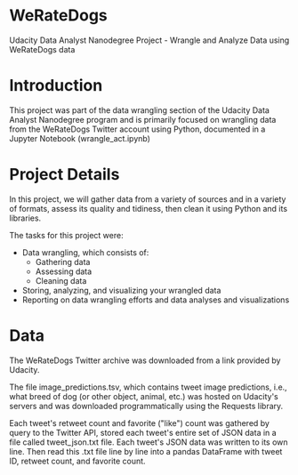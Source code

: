# WeRateDogs
Udacity Data Analyst Nanodegree Project - Wrangle and Analyze Data using WeRateDogs data

# Introduction

This project was part of the data wrangling section of the Udacity Data Analyst Nanodegree program and is primarily focused on wrangling data from the WeRateDogs Twitter account using Python, documented in a Jupyter Notebook (wrangle_act.ipynb)

# Project Details

In this project, we will gather data from a variety of sources and in a variety of formats, assess its quality and tidiness, then clean it using Python and its libraries.

The tasks for this project were:

- Data wrangling, which consists of:
  - Gathering data
  - Assessing data
  - Cleaning data
- Storing, analyzing, and visualizing your wrangled data
- Reporting on data wrangling efforts and data analyses and visualizations

# Data

The WeRateDogs Twitter archive was downloaded from a link provided by Udacity.

The file image_predictions.tsv, which contains tweet image predictions, i.e., what breed of dog (or other object, animal, etc.) was hosted on Udacity's servers and was downloaded programmatically using the Requests library.

Each tweet's retweet count and favorite ("like") count was gathered by query to the Twitter API, stored each tweet's entire set of JSON data in a file called tweet_json.txt file. Each tweet's JSON data was written to its own line. Then read this .txt file line by line into a pandas DataFrame with tweet ID, retweet count, and favorite count.
